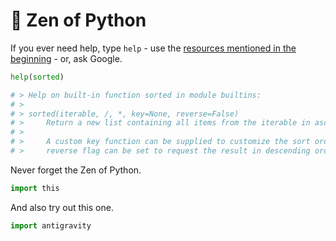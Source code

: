 <!-- .slide: id="-zen-of-python" -->

# 🐍 Zen of Python
<!-- .element: class="headline" -->

If you ever need help, type `help` - use the [resources mentioned in the beginning](#-literature) - or, ask Google.

```py
help(sorted)

# > Help on built-in function sorted in module builtins:
# > 
# > sorted(iterable, /, *, key=None, reverse=False)
# >     Return a new list containing all items from the iterable in ascending order.
# > 
# >     A custom key function can be supplied to customize the sort order, and the
# >     reverse flag can be set to request the result in descending order.
```

Never forget the Zen of Python.

```py
import this
```

And also try out this one.

```py
import antigravity
```
